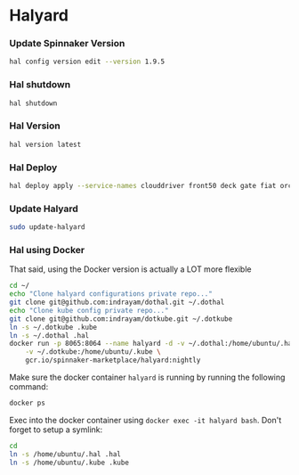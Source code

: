 # Halyard

### Update Spinnaker Version

```bash
hal config version edit --version 1.9.5
```

### Hal shutdown

```bash
hal shutdown
```

### Hal Version

```bash
hal version latest
```

### Hal Deploy

```bash
hal deploy apply --service-names clouddriver front50 deck gate fiat orca
```

### Update Halyard

```bash
sudo update-halyard
```

### Hal using Docker
That said, using the Docker version is actually a LOT more flexible

```bash
cd ~/
echo "Clone halyard configurations private repo..."
git clone git@github.com:indrayam/dothal.git ~/.dothal
echo "Clone kube config private repo..."
git clone git@github.com:indrayam/dotkube.git ~/.dotkube
ln -s ~/.dotkube .kube
ln -s ~/.dothal .hal
docker run -p 8065:8064 --name halyard -d -v ~/.dothal:/home/ubuntu/.hal \
    -v ~/.dotkube:/home/ubuntu/.kube \
    gcr.io/spinnaker-marketplace/halyard:nightly
```

Make sure the docker container `halyard` is running by running the following command:

```bash
docker ps 
```

Exec into the docker container using `docker exec -it halyard bash`. Don't forget to setup a symlink:

```bash
cd
ln -s /home/ubuntu/.hal .hal
ln -s /home/ubuntu/.kube .kube 
```
